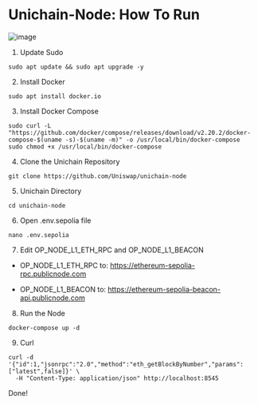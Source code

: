# Unichain-Node: How To Run

![image](https://github.com/user-attachments/assets/7fd251b6-c4e8-4114-a8aa-63f8e406320f)


1) Update Sudo
```
sudo apt update && sudo apt upgrade -y
```


2) Install Docker
```
sudo apt install docker.io
```


3) Install Docker Compose
```
sudo curl -L "https://github.com/docker/compose/releases/download/v2.20.2/docker-compose-$(uname -s)-$(uname -m)" -o /usr/local/bin/docker-compose
sudo chmod +x /usr/local/bin/docker-compose
```


4) Clone the Unichain Repository
```
git clone https://github.com/Uniswap/unichain-node
```


5) Unichain Directory
```
cd unichain-node
```


6) Open .env.sepolia file
```
nano .env.sepolia
```


7) Edit OP_NODE_L1_ETH_RPC and OP_NODE_L1_BEACON

- OP_NODE_L1_ETH_RPC to: https://ethereum-sepolia-rpc.publicnode.com

- OP_NODE_L1_BEACON to: https://ethereum-sepolia-beacon-api.publicnode.com


8) Run the Node
```
docker-compose up -d
```


9) Curl
```
curl -d '{"id":1,"jsonrpc":"2.0","method":"eth_getBlockByNumber","params":["latest",false]}' \
  -H "Content-Type: application/json" http://localhost:8545
```

Done!
